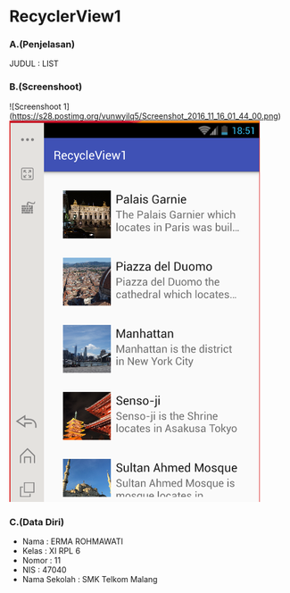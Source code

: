 # RecyclerView1<br>
### A.(Penjelasan)
JUDUL : LIST
<br>
### B.(Screenshoot)
![Screenshoot 1] (https://s28.postimg.org/vunwyilq5/Screenshot_2016_11_16_01_44_00.png)<br>
![Screenshot 1](https://github.com/FitriaMelaAgnes/RecyclerView1/blob/master/1.PNG)
<br>
### C.(Data Diri)
- Nama    : ERMA ROHMAWATI
- Kelas   : XI RPL 6
- Nomor   : 11
- NIS     : 47040
- Nama Sekolah  : SMK Telkom Malang

